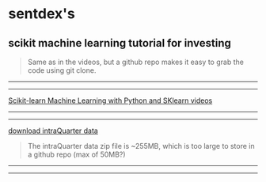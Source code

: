 # sentdex's
## scikit machine learning tutorial for investing

> Same as in the videos, but a github repo makes it easy to grab the code using git clone.

***
***

[Scikit-learn Machine Learning with Python and SKlearn videos](https://www.youtube.com/playlist?list=PLQVvvaa0QuDd0flgGphKCej-9jp-QdzZ3 "Scikit-learn Machine Learning with Python and SKlearn videos")

***
***

[download intraQuarter data](http://pythonprogramming.net/downloads/intraQuarter.zip "download intraQuarter data")
> The intraQuarter data zip file is ~255MB, which is too large to store in a github repo (max of 50MB?)

***
***
